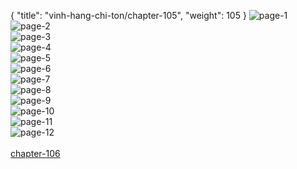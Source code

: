 { "title": "vinh-hang-chi-ton/chapter-105", "weight": 105 }
<img src="vinh-hang-chi-ton_0105_01-132704de878a463ea307966ea8b8eec3.webp" alt="page-1" origin="http://1.bp.blogspot.com/-Aw6xvcaY1RY/W08QqPzONgI/AAAAAAAAHRg/tEeamduESZAoZPiJ5aA5K1v7TPYtWeKDwCLcBGAs/s1600/1.jpg?imgmax=0"><br/>
<img src="vinh-hang-chi-ton_0105_02-ad3ddc8da7589288c81d441dbe8ac628.webp" alt="page-2" origin="http://1.bp.blogspot.com/-3LViANJbgJ8/W08Qq277_AI/AAAAAAAAHRs/tTUjdsphKg81_E-6re1s2w9MnRD2Yj-gQCLcBGAs/s1600/2.jpg?imgmax=0"><br/>
<img src="vinh-hang-chi-ton_0105_03-5e0381e8ced82a2ff9dc89ccb5228ef8.webp" alt="page-3" origin="http://1.bp.blogspot.com/-pRqFGIqSyDE/W08QrJg9BHI/AAAAAAAAHRw/U7gT0BU0PcQt8cZe25A3EogKR_5_HwuoACLcBGAs/s1600/3.jpg?imgmax=0"><br/>
<img src="vinh-hang-chi-ton_0105_04-2962cbb4c046f2569e7a12ed047239f1.webp" alt="page-4" origin="http://1.bp.blogspot.com/-zPSogozSTXk/W08QrQ02EqI/AAAAAAAAHR0/JJKl7myekcUoaCj0eFisnx68Idr9eF3tgCLcBGAs/s1600/4.jpg?imgmax=0"><br/>
<img src="vinh-hang-chi-ton_0105_05-738cc88a751e0f1130197c256aecc3d2.webp" alt="page-5" origin="http://1.bp.blogspot.com/-V8Gd6MmyqrQ/W08QsC7T3tI/AAAAAAAAHR4/4JoMlpO3Mz8GQbuh5Qqq9ZJDDpKqYJXeQCLcBGAs/s1600/5.jpg?imgmax=0"><br/>
<img src="vinh-hang-chi-ton_0105_06-53fea6a021c166a136c977f93449f2a9.webp" alt="page-6" origin="http://1.bp.blogspot.com/-b2pvW2NpwP4/W08Qs33J9EI/AAAAAAAAHR8/imW-JTc1_JUG_4G2Uh2go4p7eqGViv9LQCLcBGAs/s1600/6.jpg?imgmax=0"><br/>
<img src="vinh-hang-chi-ton_0105_07-ce0cfd12b6abe252a0f0616fe5b66f06.webp" alt="page-7" origin="http://1.bp.blogspot.com/-IBf8oOEGOXQ/W08QtDQIvRI/AAAAAAAAHSA/6Glwk0ZTmy0F74dIjTXy2K7t_S2aO5XvgCLcBGAs/s1600/7.jpg?imgmax=0"><br/>
<img src="vinh-hang-chi-ton_0105_08-dd1b71a98f43faca26a14d84f039b60f.webp" alt="page-8" origin="http://1.bp.blogspot.com/-cUNpbZ3m2Kc/W08QttRxE8I/AAAAAAAAHSE/rwLTFMU6JmYHyyK_jT4UcPOfGJBtIS5KACLcBGAs/s1600/8.jpg?imgmax=0"><br/>
<img src="vinh-hang-chi-ton_0105_09-4b2557d6958915de2c1cb222f90b6cba.webp" alt="page-9" origin="http://1.bp.blogspot.com/-jdLiRC31Qew/W08QuNVTUoI/AAAAAAAAHSI/RxzZ05F9DEMIWptvoOa1Q6CtvKjnbpvigCLcBGAs/s1600/9.jpg?imgmax=0"><br/>
<img src="vinh-hang-chi-ton_0105_10-f79baa26b7d6b26543ad5e20eeaa3960.webp" alt="page-10" origin="http://1.bp.blogspot.com/-X7cQiN8laEA/W08Qp0R9akI/AAAAAAAAHRY/rrmRfnTbaq89D5WHuQhexSRkrUYAzFdBwCLcBGAs/s1600/10.jpg?imgmax=0"><br/>
<img src="vinh-hang-chi-ton_0105_11-424bc2eba5f9021dd204c12591463ef2.webp" alt="page-11" origin="http://1.bp.blogspot.com/-R9oeaY-w6Ec/W08QqEj6kCI/AAAAAAAAHRc/ZRHwfp-gWvYqVGC5SWsUhi5BDT4XHAlaACLcBGAs/s1600/11.jpg?imgmax=0"><br/>
<img src="vinh-hang-chi-ton_0105_12-7a7cb376cba9afc94d9c3fc1b36a2981.webp" alt="page-12" origin="http://1.bp.blogspot.com/-x_e74fDng2c/W08QqmpasKI/AAAAAAAAHRk/A0dZwpSHSfQhucyr123ADWd8TLLGEGpbACLcBGAs/s1600/12.jpg?imgmax=0"><br/>
<br/><a class="nextchap" href="/vinh-hang-chi-ton/chapter-106">chapter-106</a>
